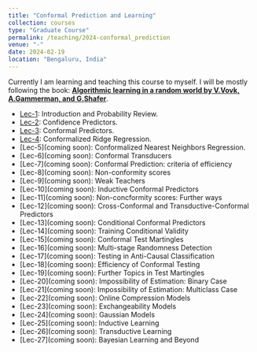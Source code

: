 ```yaml
---
title: "Conformal Prediction and Learning"
collection: courses
type: "Graduate Course"
permalink: /teaching/2024-conformal_prediction
venue: "-"
date: 2024-02-19
location: "Bengaluru, India"
---
```


Currently I am learning and teaching this course to myself. I will be mostly following the book: [**Algorithmic learning in a random world by V.Vovk, A.Gammerman, and G.Shafer**](https://alrw.net/).


- [Lec-1](https://drive.google.com/drive/folders/1CStQPaQJYOXyokzoKSrOyBbt9g13Gar3): Introduction and Probability Review.
- [Lec-2](https://drive.google.com/drive/folders/1CStQPaQJYOXyokzoKSrOyBbt9g13Gar3): Confidence Predictors.
- [Lec-3](https://drive.google.com/drive/folders/1CStQPaQJYOXyokzoKSrOyBbt9g13Gar3): Conformal Predictors.
- [Lec-4](https://drive.google.com/drive/folders/1CStQPaQJYOXyokzoKSrOyBbt9g13Gar3): Conformalized Ridge Regression.
- [Lec-5](coming soon): Conformalized Nearest Neighbors Regression.
- [Lec-6](coming soon): Conformal Transducers
- [Lec-7](coming soon): Conformal Prediction: criteria of efficiency
- [Lec-8](coming soon): Non-conformity scores
- [Lec-9](coming soon): Weak Teachers
- [Lec-10](coming soon): Inductive Conformal Predictors
- [Lec-11](coming soon): Non-concformity scores: Further ways
- [Lec-12](coming soon): Cross-Conformal and Transductive-Conformal Predictors
- [Lec-13](coming soon): Conditional Conformal Predictors
- [Lec-14](coming soon): Training Conditional Validity
- [Lec-15](coming soon): Conformal Test Martingles
- [Lec-16](coming soon): Multi-stage Randomness Detection
- [Lec-17](coming soon): Testing in Anti-Causal Classification
- [Lec-18](coming soon): Efficiency of Conformal Testing
- [Lec-19](coming soon): Further Topics in Test Martingles
- [Lec-20](coming soon): Impossibility of Estimation: Binary Case
- [Lec-21](coming soon): Impossibility of Estimation: Multiclass Case
- [Lec-22](coming soon): Online Compression Models
- [Lec-23](coming soon): Exchangeability Models
- [Lec-24](coming soon): Gaussian Models
- [Lec-25](coming soon): Inductive Learning
- [Lec-26](coming soon): Transductive Learning
- [Lec-27](coming soon): Bayesian Learning and Beyond
